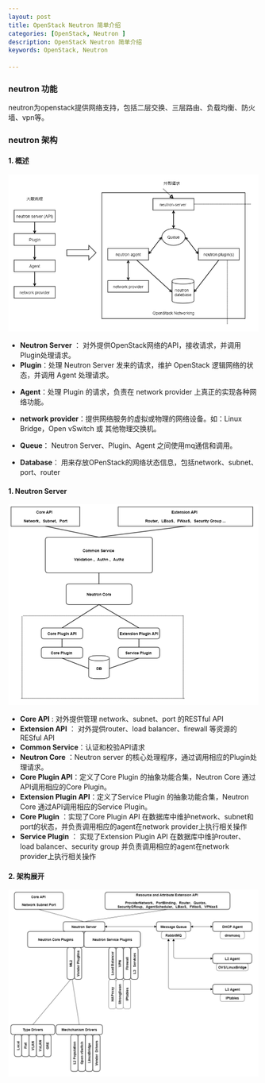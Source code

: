 ```yaml
---
layout: post
title: OpenStack Neutron 简单介绍
categories: [OpenStack, Neutron ]
description: OpenStack Neutron 简单介绍
keywords: OpenStack, Neutron 

---
```


### neutron 功能

 neutron为openstack提供网络支持，包括二层交换、三层路由、负载均衡、防火墙、vpn等。

### neutron 架构

#### 1. 概述

![](/images/posts/openstack/neutron-common.png)

- **Neutron Server** ： 对外提供OpenStack网络的API，接收请求，并调用Plugin处理请求。
- **Plugin**：处理 Neutron Server 发来的请求，维护 OpenStack 逻辑网络的状态，并调用 Agent 处理请求。

+ **Agent**：处理 Plugin 的请求，负责在 network provider 上真正的实现各种网络功能。

+ **network provider**：提供网络服务的虚拟或物理的网络设备。如：Linux Bridge，Open vSwitch 或 其他物理交换机。

+ **Queue**： Neutron Server、Plugin、Agent 之间使用mq通信和调用。

+ **Database**： 用来存放OPenStack的网络状态信息，包括network、subnet、port、router

#### 1. Neutron Server

![](/images/posts/openstack/neutron-server.png)

+ **Core API** : 对外提供管理 network、subnet、port 的RESTful API
+ **Extension API** ： 对外提供router、load balancer、firewall 等资源的RESful API
+ **Common Service**：认证和校验API请求
+ **Neutron Core** ：Neutron server 的核心处理程序，通过调用相应的Plugin处理请求。
+ **Core Plugin API**：定义了Core Plugin 的抽象功能合集，Neutron Core 通过API调用相应的Core Plugin。
+ **Extension Plugin API**：定义了Service Plugin 的抽象功能合集，Neutron Core 通过API调用相应的Service Plugin。
+ **Core Plugin** ：实现了Core Plugin API 在数据库中维护network、subnet和port的状态，并负责调用相应的agent在network provider上执行相关操作
+ **Service Plugin** ： 实现了Extension Plugin API 在数据库中维护router、load balancer、security group 并负责调用相应的agent在network provider上执行相关操作

#### 2. 架构展开

![](/images/posts/openstack/neutron-extend.png)

